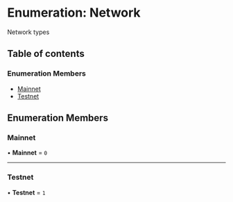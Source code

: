 # Enumeration: Network

Network types

## Table of contents

### Enumeration Members

- [Mainnet](Network.md#mainnet)
- [Testnet](Network.md#testnet)

## Enumeration Members

### Mainnet

• **Mainnet** = `0`

---

### Testnet

• **Testnet** = `1`
